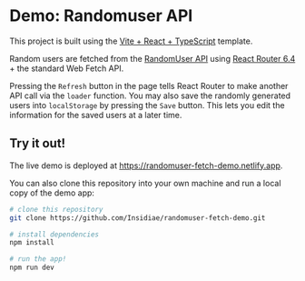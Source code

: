 # Demo: Randomuser API

This project is built using the [Vite + React + TypeScript](https://vitejs.dev/guide/#scaffolding-your-first-vite-project) template.

Random users are fetched from the [RandomUser API](https://randomuser.me/api) using [React Router 6.4](https://reactrouter.com/en/main/start/overview#data-loading) + the standard Web Fetch API.

Pressing the `Refresh` button in the page tells React Router to make another API call via the `loader` function. You may also save the randomly generated users into `localStorage` by pressing the `Save` button. This lets you edit the information for the saved users at a later time.

## Try it out!

The live demo is deployed at https://randomuser-fetch-demo.netlify.app.

You can also clone this repository into your own machine and run a local copy of the demo app:

```sh
# clone this repository
git clone https://github.com/Insidiae/randomuser-fetch-demo.git

# install dependencies
npm install

# run the app!
npm run dev
```
